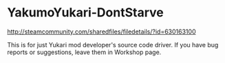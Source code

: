 # YakumoYukari-DontStarve
http://steamcommunity.com/sharedfiles/filedetails/?id=630163100

This is for just Yukari mod developer's source code driver.
If you have bug reports or suggestions, leave them in Workshop page.
